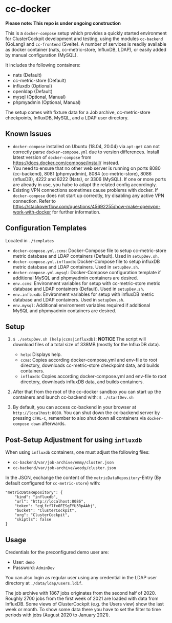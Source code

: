 # cc-docker

**Please note: This repo is under ongoing construction**

This is a `docker-compose` setup which provides a quickly started environment for ClusterCockpit development and testing, using the modules `cc-backend` (GoLang) and `cc-frontend` (Svelte). A number of services is readily available as docker container (nats, cc-metric-store, InfluxDB, LDAP), or easily added by manual configuration (MySQL).

It includes the following containers:
* nats (Default)
* cc-metric-store (Default)
* influxdb (Optional)
* openldap (Default)
* mysql (Optional, Manual)
* phpmyadmin (Optional, Manual)

The setup comes with fixture data for a Job archive, cc-metric-store checkpoints, InfluxDB, MySQL, and a LDAP user directory.

## Known Issues

* `docker-compose` installed on Ubuntu (18.04, 20.04) via `apt-get` can not correctly parse `docker-compose.yml` due to version differences. Install latest version of `docker-compose` from https://docs.docker.com/compose/install/ instead.
* You need to ensure that no other web server is running on ports 8080 (cc-backend), 8081 (phpmyadmin), 8084 (cc-metric-store), 8086 (nfluxDB), 4222 and 8222 (Nats), or 3306 (MySQL). If one or more ports are already in use, you habe to adapt the related config accordingly.
* Existing VPN connections sometimes cause problems with docker. If `docker-compose` does not start up correctly, try disabling any active VPN connection. Refer to https://stackoverflow.com/questions/45692255/how-make-openvpn-work-with-docker for further information.

## Configuration Templates

Located in `./templates`  
* `docker-compose.yml.ccms`: Docker-Compose file to setup cc-metric-store metric database and LDAP containers (Default). Used in `setupDev.sh`.
* `docker-compose.yml.influxdb`: Docker-Compose file to setup influxDB metric database and LDAP containers. Used in `setupDev.sh`.
* `docker-compose.yml.mysql`: Docker-Compose configuration template if additional MySQL and phpmyadmin containers are desired.
* `env.ccms`: Environment variables for setup with cc-metric-store metric database and LDAP containers (Default). Used in `setupDev.sh`.
* `env.influxdb`: Environment variables for setup with influxDB metric database and LDAP containers. Used in `setupDev.sh`.
* `env.mysql`: Additional environment variables required if additional MySQL and phpmyadmin containers are desired.

## Setup

1. `$ ./setupDev.sh [help|ccms|influxdb]`:  **NOTICE** The script will download files of a total size of 338MB (mostly for the InfluxDB data).  
    * `help`: Displays help.
    * `ccms`: Copies according docker-compose.yml and env-file to root directory, downloads cc-metric-store checkpoint data, and builds containers.
    * `influxdb`: Copies according docker-compose.yml and env-file to root directory, downloads influxDB data, and builds containers.

2. After that from the root of the cc-docker sandbox you can start up the containers and launch cc-backend with: `$ ./startDev.sh`

3. By default, you can access cc-backend in your browser at `http://localhost:8080`. You can shut down the cc-backend server by pressing `CTRL-C`, remember to also shut down all containers via `docker-compose down` afterwards.

## Post-Setup Adjustment for using `influxdb`

When using `influxdb` containers, one must adjust the following files:  
* `cc-backend/var/job-archive/emmy/cluster.json`
* `cc-backend/var/job-archive/woody/cluster.json`

In the JSON, exchange the content of the `metricDataRepository`-Entry (By default configured for `cc-metric-store`) with:
```
"metricDataRepository": {
    "kind": "influxdb",
    "url": "http://localhost:8086",
    "token": "egLfcf7fx0FESqFYU3RpAAbj",
    "bucket": "ClusterCockpit",
    "org": "ClusterCockpit",
    "skiptls": false
}
```


## Usage

Credentials for the preconfigured demo user are:
* User: `demo`
* Password: `AdminDev`

You can also login as regular user using any credential in the LDAP user directory at `./data/ldap/users.ldif`.

The job archive with 1867 jobs originates from the second half of 2020.
Roughly 2700 jobs from the first week of 2021 are loaded with data from InfluxDB.
Some views of ClusterCockpit (e.g. the Users view) show the last week or month.
To show some data there you have to set the filter to time periods with jobs (August 2020 to January 2021).
